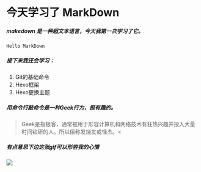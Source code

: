 # 今天学习了 MarkDown
##### makedown 是一种超文本语言，今天我第一次学习了它。
```Hello MarkDown```
##### 接下来我还会学习：
1. Git的基础命令
1. Hexo框架
1. Hexo更换主题
##### 用命令行敲命令是一种Geek行为，挺有趣的。
> Geek是指极客，通常被用于形容计算机和网络技术有狂热兴趣并投入大量时间钻研的人。所以俗称发烧友或怪杰。<

##### 有点意思下边这张gif可以形容我的心情

![](https://qgt-style.oss-cn-hangzhou.aliyuncs.com/newcoursep4/g1/g1-2-2/tenor.gif)
